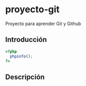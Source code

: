 # proyecto-git
Proyecto para aprender Git y Github

## Introducción 

```php
<?php 
  phpinfo(); 
?>
```
## Descripción
